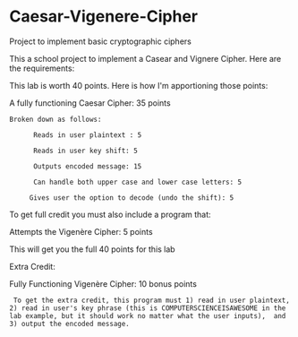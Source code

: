 # Caesar-Vigenere-Cipher
Project to implement basic cryptographic ciphers

This a school project to implement a Casear and Vignere Cipher. Here are the requirements:

This lab is worth 40 points. Here is how I'm apportioning those points:

A fully functioning Caesar Cipher: 35 points

    Broken down as follows:

          Reads in user plaintext : 5

          Reads in user key shift: 5

          Outputs encoded message: 15

          Can handle both upper case and lower case letters: 5

         Gives user the option to decode (undo the shift): 5

To get full credit you must also include a program that:

Attempts the Vigenère Cipher: 5 points

This will get you the full 40 points for this lab

Extra Credit:

Fully Functioning Vigenère Cipher:  10 bonus points

     To get the extra credit, this program must 1) read in user plaintext, 2) read in user's key phrase (this is COMPUTERSCIENCEISAWESOME in the lab example, but it should work no matter what the user inputs),  and 3) output the encoded message.
